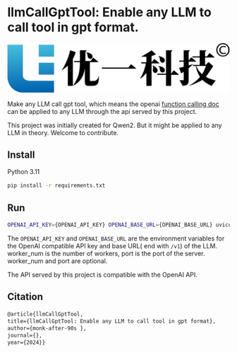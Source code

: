 # llmCallGptTool: Enable any LLM to call tool in gpt format.

![logo.jpeg](logo.jpeg)

Make any LLM call gpt tool, which means the
openai [function calling doc](https://platform.openai.com/docs/guides/function-calling)
can be applied to any LLM through the api served by this project.

This project was initially created for Qwen2. But it might be applied to any LLM in theory. Welcome to contribute.

## Install

Python 3.11

```bash
pip install -r requirements.txt
```

## Run

```bash
OPENAI_API_KEY={OPENAI_API_KEY} OPENAI_BASE_URL={OPENAI_BASE_URL} uvicorn main:app [--workers {worker_num}] [--port {port}]
```

The `OPENAI_API_KEY` and `OPENAI_BASE_URL` are the environment variables for the OpenAI compatible API key and base URL(
end with `/v1`)
of the LLM. worker_num is the number of workers, port is the port of the server. worker_num and port are optional.

The API served by this project is compatible with the OpenAI API.

## Citation

```citation
@article{llmCallGptTool,
title={llmCallGptTool: Enable any LLM to call tool in gpt format},
author={monk-after-90s },
journal={},
year={2024}}
```